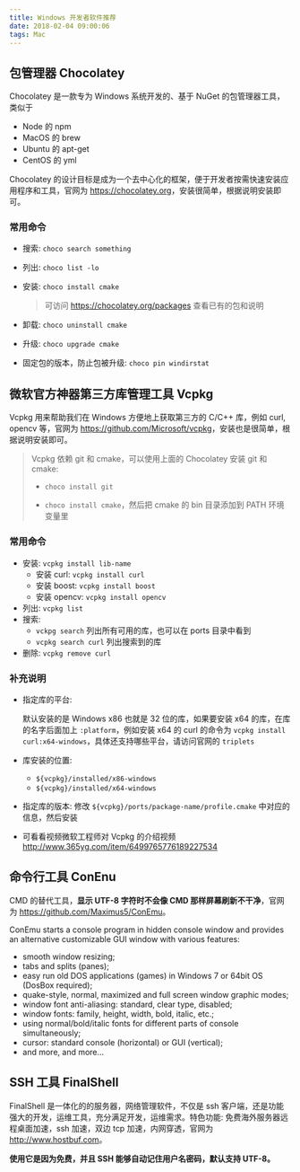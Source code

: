 ```yaml
---
title: Windows 开发者软件推荐
date: 2018-02-04 09:00:06
tags: Mac
---
```


## 包管理器 Chocolatey

Chocolatey 是一款专为 Windows 系统开发的、基于 NuGet 的包管理器工具，类似于 

* Node 的 npm
* MacOS 的 brew
* Ubuntu 的 apt-get
* CentOS 的 yml

Chocolatey 的设计目标是成为一个去中心化的框架，便于开发者按需快速安装应用程序和工具，官网为 <https://chocolatey.org>，安装很简单，根据说明安装即可。

### 常用命令

* 搜索: `choco search something`

* 列出: `choco list -lo`

* 安装: `choco install cmake`

  > 可访问 <https://chocolatey.org/packages> 查看已有的包和说明

* 卸载: `choco uninstall cmake`

* 升级: `choco upgrade cmake`

* 固定包的版本，防止包被升级: `choco pin windirstat` <!--more-->

## 微软官方神器第三方库管理工具 Vcpkg

Vcpkg 用来帮助我们在 Windows 方便地上获取第三方的 C/C++ 库，例如 curl, opencv 等，官网为 <https://github.com/Microsoft/vcpkg>，安装也是很简单，根据说明安装即可。

> Vcpkg 依赖 git 和 cmake，可以使用上面的 Chocolatey 安装 git 和 cmake: 
>
> * `choco install git`
>
>
> * `choco install cmake`，然后把 cmake 的 bin 目录添加到 PATH 环境变量里

### 常用命令

* 安装: `vcpkg install lib-name`
  * 安装 curl: `vcpkg install curl`
  * 安装 boost: `vcpkg install boost`
  * 安装 opencv: `vcpkg install opencv`
* 列出: `vcpkg list`
* 搜索:
  * `vckpg search`  列出所有可用的库，也可以在 ports 目录中看到
  * `vcpkg search curl` 列出搜索到的库
* 删除: `vcpkg remove curl`

### 补充说明

* 指定库的平台:

  默认安装的是 Windows x86 也就是 32 位的库，如果要安装 x64 的库，在库的名字后面加上 `:platform`，例如安装 x64 的 curl 的命令为 `vcpkg install curl:x64-windows`，具体还支持哪些平台，请访问官网的 `triplets`

* 库安装的位置: 

  * `${vcpkg}/installed/x86-windows`
  * `${vcpkg}/installed/x64-windows`

* 指定库的版本: 修改 `${vcpkg}/ports/package-name/profile.cmake` 中对应的信息，然后安装

* 可看看视频微软工程师对 Vcpkg 的介绍视频 <http://www.365yg.com/item/6499765776189227534>

## 命令行工具 ConEnu

CMD 的替代工具，**显示 UTF-8 字符时不会像 CMD 那样屏幕刷新不干净**，官网为 <https://github.com/Maximus5/ConEmu>。

ConEmu starts a console program in hidden console window and provides an alternative customizable GUI window with various features:

* smooth window resizing;
* tabs and splits (panes);
* easy run old DOS applications (games) in Windows 7 or 64bit OS (DosBox required);
* quake-style, normal, maximized and full screen window graphic modes;
* window font anti-aliasing: standard, clear type, disabled;
* window fonts: family, height, width, bold, italic, etc.;
* using normal/bold/italic fonts for different parts of console simultaneously;
* cursor: standard console (horizontal) or GUI (vertical);
* and more, and more...

## SSH 工具 FinalShell

FinalShell 是一体化的的服务器，网络管理软件，不仅是 ssh 客户端，还是功能强大的开发，运维工具，充分满足开发，运维需求。特色功能: 免费海外服务器远程桌面加速，ssh 加速，双边 tcp 加速，内网穿透，官网为 <http://www.hostbuf.com>。

**使用它是因为免费，并且 SSH 能够自动记住用户名密码，默认支持 UTF-8。**

